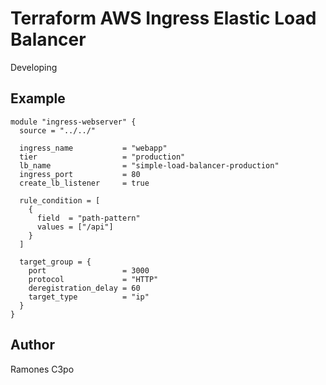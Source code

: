 # Terraform AWS Ingress Elastic Load Balancer

Developing

Example
---
```hcl
module "ingress-webserver" {
  source = "../../"

  ingress_name           = "webapp"
  tier                   = "production"
  lb_name                = "simple-load-balancer-production"
  ingress_port           = 80
  create_lb_listener     = true

  rule_condition = [
    {
      field  = "path-pattern"
      values = ["/api"]
    }
  ]

  target_group = {
    port                 = 3000
    protocol             = "HTTP"
    deregistration_delay = 60
    target_type          = "ip"
  }
}
```

Author
---
Ramones C3po